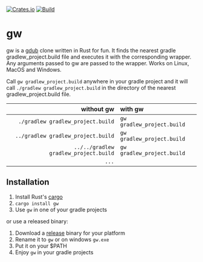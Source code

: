 
[![Crates.io](https://img.shields.io/crates/v/gw)](https://crates.io/crates/gw) 
[![Build](https://github.com/normartin/rust-gradlew-locator/workflows/Build/badge.svg)](https://github.com/normartin/rust-gradlew-locator/actions?query=workflow%3ABuild)

# gw
gw is a [gdub](https://github.com/dougborg/gdub) clone written in Rust for fun.
It finds the nearest gradle gradlew_project.build file and executes it with the corresponding wrapper.
Any arguments passed to gw are passed to the wrapper.
Works on Linux, MacOS and Windows. 

Call ``gw gradlew_project.build`` anywhere in your gradle project and it will call `./gradlew gradlew_project.build` in the directory of the nearest gradlew_project.build file.

| without gw             | with gw     |    
|                    ---:|:---         |
|`./gradlew gradlew_project.build`       | `gw gradlew_project.build`  |
|`../gradlew gradlew_project.build`      | `gw gradlew_project.build`  |
|`../../gradlew gradlew_project.build`   | `gw gradlew_project.build`  |
|`...`                   |             |


## Installation

1. Install Rust's [cargo](https://doc.rust-lang.org/cargo/getting-started/installation.html)
2. ``cargo install gw``
3. Use ``gw`` in one of your gradle projects

or use a released binary:

1. Download a [release](https://github.com/normartin/rust-gradlew-locator/releases) binary for your platform
2. Rename it to ``gw`` or on windows ``gw.exe``
3. Put it on your $PATH
4. Enjoy ``gw`` in your gradle projects
